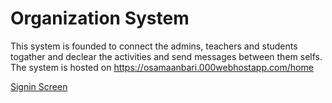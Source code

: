 # Organization System
This system is founded to connect the admins, teachers and students togather and declear the activities and send messages between them selfs.
The system is hosted on https://osamaanbari.000webhostapp.com/home

[Signin Screen](images/Screenshot%20(260).png)
